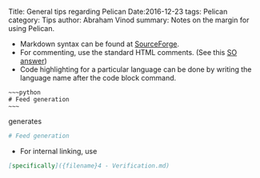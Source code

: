 Title: General tips regarding Pelican
Date:2016-12-23
tags: Pelican
category: Tips
author: Abraham Vinod
summary: Notes on the margin for using Pelican.

- Markdown syntax can be found at 
  [SourceForge](https://sourceforge.net/p/pelican-edt/wiki/markdown_syntax/#md_ex_lists).
- For commenting, use the standard HTML comments. (See this [SO
  answer](http://stackoverflow.com/a/4829998/1846549))
- Code highlighting for a particular language can be done by
writing the language name after the code block command.
```
~~~python
# Feed generation
~~~
```
generates
~~~python
# Feed generation
~~~
- For internal linking, use
```Markdown
[specifically]({filename}4 - Verification.md)
```
